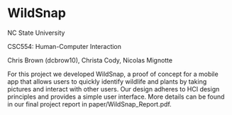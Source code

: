 # WildSnap

NC State University

CSC554: Human-Computer Interaction

Chris Brown (dcbrow10), Christa Cody, Nicolas Mignotte

For this project we developed WildSnap, a proof of concept for a mobile app that allows users to quickly identify wildlife and plants by taking pictures and interact with other users. Our design adheres to HCI design principles and provides a simple user interface. More details can be found in our final project report in paper/WildSnap_Report.pdf.




